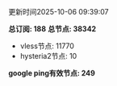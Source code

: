 更新时间2025-10-06 09:39:07

**总订阅: 188**
**总节点: 38342**
- vless节点: 11770
- hysteria2节点: 10

**google ping有效节点: 249**
